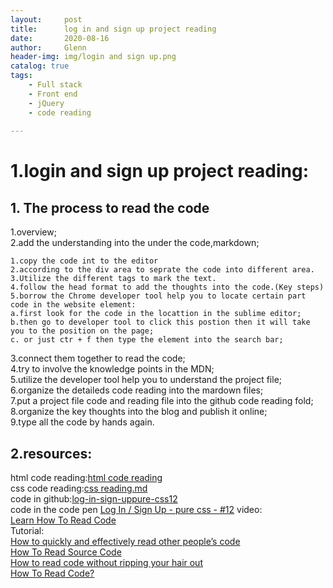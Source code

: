 ```yaml
---
layout:     post
title:      log in and sign up project reading
date:       2020-08-16
author:     Glenn
header-img: img/login and sign up.png
catalog: true
tags:
    - Full stack
    - Front end
    - jQuery
    - code reading
  
---
```

# 1.login and sign up project reading:
## 1. The process to read the code  
1.overview;   
2.add the understanding into the under the code,markdown;  
```
1.copy the code int to the editor
2.according to the div area to seprate the code into different area.
3.Utilize the different tags to mark the text.
4.follow the head format to add the thoughts into the code.(Key steps)
5.borrow the Chrome developer tool help you to locate certain part code in the website element:
a.first look for the code in the locattion in the sublime editor;  
b.then go to developer tool to click this postion then it will take you to the position on the page; 
c. or just ctr + f then type the element into the search bar;
```
3.connect them together to read the code;  
4.try to involve the knowledge points in the MDN;  
5.utilize the developer tool help you to understand the project file;  
6.organize the detaileds code reading into the mardown files;  
7.put a project file code and reading file into the github code reading fold;  
8.organize the key thoughts into the blog and publish it online;  
9.type all the code by hands again.  

## 2.resources:
html code reading:[html code reading](https://github.com/GlennOu66304/Full-stack-project-reading/blob/master/log-in-sign-uppure-css12/code%20reading/html%20code%20reading.md)  
css code reading:[css reading.md](https://github.com/GlennOu66304/Full-stack-project-reading/blob/master/log-in-sign-uppure-css12/code%20reading/css%20reading.md)  
code in github:[log-in-sign-uppure-css12](https://github.com/GlennOu66304/Full-stack-project-reading/tree/master/log-in-sign-uppure-css12)  
code in the code pen
[Log In / Sign Up - pure css - #12](https://codepen.io/ig_design/pen/KKVQpVP) 
video:      
[Learn How To Read Code](https://www.youtube.com/watch?v=KnuYHTIIt88)  
Tutorial:  
[How to quickly and effectively read other people’s code](https://selftaughtcoders.com/how-to-quickly-and-effectively-read-other-peoples-code/)  
[How To Read Source Code](https://github.com/aredridel/how-to-read-code/blob/master/how-to-read-code.md)  
[How to read code without ripping your hair out](https://medium.com/launch-school/how-to-read-source-code-without-ripping-your-hair-out-e066472bbe8d)  
[How To Read Code?](https://itnext.io/how-to-read-code-bf478c262932)  

